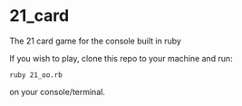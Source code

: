 # 21_card
The 21 card game for the console built in ruby

If you wish to play, clone this repo to your machine and run:

`ruby 21_oo.rb`

on your console/terminal.
